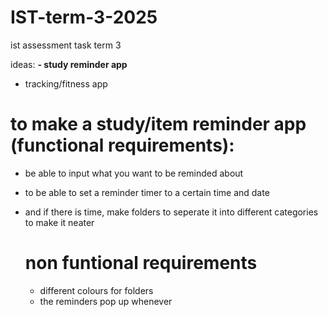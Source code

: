 # IST-term-3-2025
ist assessment task term 3

ideas:
**- study reminder app**
- tracking/fitness app

# to make a study/item reminder app (functional requirements):
- be able to input what you want to be reminded about
- to be able to set a reminder timer to a certain time and date
- and if there is time, make folders to seperate it into different categories to make it neater

  # non funtional requirements
  - different colours for folders
  - the reminders pop up whenever

  
